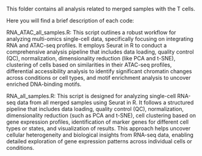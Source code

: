This folder contains all analysis related to merged samples with the T cells. 

Here you will find a brief description of each code:

RNA_ATAC_all_samples.R: This script outlines a robust workflow for analyzing multi-omics single-cell data, specifically focusing on integrating RNA and ATAC-seq profiles. It employs Seurat in R to conduct a comprehensive analysis pipeline that includes data loading, quality control (QC), normalization, dimensionality reduction (like PCA and t-SNE), clustering of cells based on similarities in their ATAC-seq profiles, differential accessibility analysis to identify significant chromatin changes across conditions or cell types, and motif enrichment analysis to uncover enriched DNA-binding motifs.

RNA_all_samples.R: This script is designed for analyzing single-cell RNA-seq data from all merged samples using Seurat in R. It follows a structured pipeline that includes data loading, quality control (QC), normalization, dimensionality reduction (such as PCA and t-SNE), cell clustering based on gene expression profiles, identification of marker genes for different cell types or states, and visualization of results. This approach helps uncover cellular heterogeneity and biological insights from RNA-seq data, enabling detailed exploration of gene expression patterns across individual cells or conditions.


